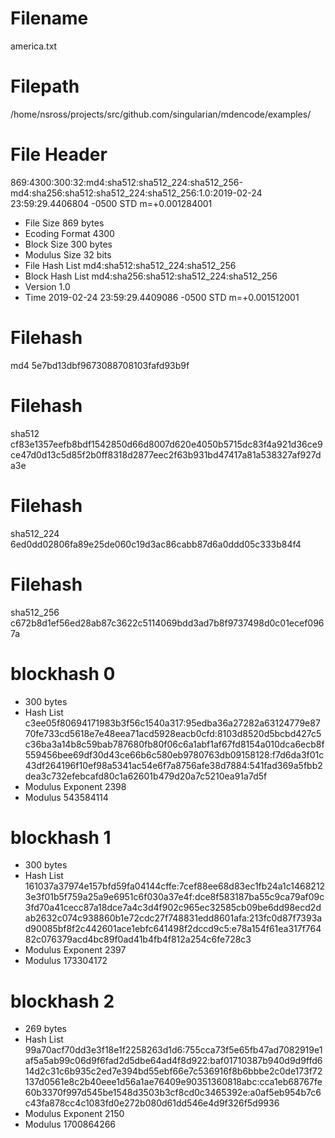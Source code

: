 # Filename
america.txt

# Filepath
/home/nsross/projects/src/github.com/singularian/mdencode/examples/

# File Header
869:4300:300:32:md4:sha512:sha512_224:sha512_256-md4:sha256:sha512:sha512_224:sha512_256:1.0:2019-02-24 23:59:29.4406804 -0500 STD m=+0.001284001

- File Size 869 bytes
- Ecoding Format 4300
- Block Size 300 bytes
- Modulus Size 32 bits
- File Hash List md4:sha512:sha512_224:sha512_256
- Block Hash List md4:sha256:sha512:sha512_224:sha512_256
- Version 1.0
- Time 2019-02-24 23:59:29.4409086 -0500 STD m=+0.001512001

# Filehash
 md4 5e7bd13dbf9673088708103fafd93b9f
# Filehash
 sha512 cf83e1357eefb8bdf1542850d66d8007d620e4050b5715dc83f4a921d36ce9ce47d0d13c5d85f2b0ff8318d2877eec2f63b931bd47417a81a538327af927da3e
# Filehash
 sha512_224 6ed0dd02806fa89e25de060c19d3ac86cabb87d6a0ddd05c333b84f4
# Filehash
 sha512_256 c672b8d1ef56ed28ab87c3622c5114069bdd3ad7b8f9737498d0c01ecef0967a

# blockhash 0
- 300 bytes
- Hash List c3ee05f80694171983b3f56c1540a317:95edba36a27282a63124779e8770fe733cd5618e7e48eea71acd5928eacb0cfd:8103d8520d5bcbd427c5c36ba3a14b8c59bab787680fb80f06c6a1abf1af67fd8154a010dca6ecb8f559456bee69df30d43ce66b6c580eb9780763db09158128:f7d6da3f01c43df264196f10ef98a5341ac54e6f7a8756afe38d7884:541fad369a5fbb2dea3c732efebcafd80c1a62601b479d20a7c5210ea91a7d5f
- Modulus Exponent 2398
- Modulus 543584114

# blockhash 1
- 300 bytes
- Hash List 161037a37974e157bfd59fa04144cffe:7cef88ee68d83ec1fb24a1c14682123e3f01b5f759a25a9e6951c6f030a37e4f:dce8f583187ba55c9ca79af09c3fd70a41cecc87a18dce7a4c3d4f902c965ec32585cb09be6dd98ecd2dab2632c074c938860b1e72cdc27f748831edd8601afa:213fc0d87f7393ad90085bf8f2c442601ace1ebfc641498f2dccd9c5:e78a154f61ea317f76482c076379acd4bc89f0ad41b4fb4f812a254c6fe728c3
- Modulus Exponent 2397
- Modulus 173304172

# blockhash 2
- 269 bytes
- Hash List 99a70acf70dd3e3f18e1f2258263d1d6:755cca73f5e65fb47ad7082919e1af5a5ab99c06d9f6fad2d5dbe64ad4f8d922:baf01710387b940d9d9ffd614d2c31c6b935c2ed7e394bd55ebf66e7c536916f8b6bbbe2c0de173f72137d0561e8c2b40eee1d56a1ae76409e90351360818abc:cca1eb68767fe60b3370f997d545be1548d3503b3cf8cd0c3465392e:a0af5eb954b7c6c43fa878cc4c1083fd0e272b080d61dd546e4d9f326f5d9936
- Modulus Exponent 2150
- Modulus 1700864266

